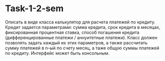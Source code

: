 # Task-1-2-sem
Описать в виде класса калькулятор для расчета платежей по кредиту. Кредит задается параметрами: сумма кредита, срок кредита в месяцах, фиксированная процентная ставка, способ погашения кредита (дифференцированные платежи / аннуитетные платежи). Класс должен позволять задать каждый их этих параметров, а также рассчитать сумму платежей в n-ый по счету месяц, а таже общую суммы платежей по кредиту. Интерфейс может быть консольным.
